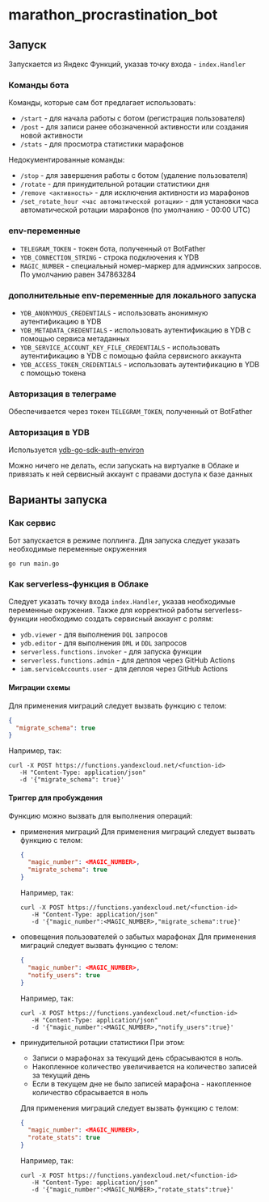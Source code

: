# marathon_procrastination_bot

## Запуск

Запускается из Яндекс Функций, указав точку входа - `index.Handler`

### Команды бота

Команды, которые сам бот предлагает использовать:
* `/start` - для начала работы с ботом (регистрация пользователя)
* `/post` - для записи ранее обозначенной активности или создания новой активности
* `/stats` - для просмотра статистики марафонов

Недокументированные команды:
* `/stop` - для завершения работы с ботом (удаление пользователя)
* `/rotate` - для принудительной ротации статистики дня
* `/remove <активность>` - для исключения активности из марафонов
* `/set_rotate_hour <час автоматической ротации>` - для установки часа автоматической ротации марафонов (по умолчанию - 00:00 UTC)

### env-переменные

* `TELEGRAM_TOKEN` - токен бота, полученный от BotFather
* `YDB_CONNECTION_STRING` - строка подключения к YDB
* `MAGIC_NUMBER` - специальный номер-маркер для админских запросов. По умолчанию равен 347863284

### дополнительные env-переменные для локального запуска

* `YDB_ANONYMOUS_CREDENTIALS` - использовать анонимную аутентификацию в YDB
* `YDB_METADATA_CREDENTIALS` - использовать аутентификацию в YDB с помощью сервиса метаданных
* `YDB_SERVICE_ACCOUNT_KEY_FILE_CREDENTIALS` - использовать аутентификацию в YDB с помощью файла сервисного аккаунта
* `YDB_ACCESS_TOKEN_CREDENTIALS` - использовать аутентификацию в YDB с помощью токена

### Авторизация в телеграме

Обеспечивается через токен `TELEGRAM_TOKEN`, полученный от BotFather

### Авторизация в YDB

Используется [ydb-go-sdk-auth-environ](https://github.com/ydb-platform/ydb-go-sdk-auth-environ)

Можно ничего не делать, если запускать на виртуалке в Облаке и привязать к ней сервисный аккаунт с правами доступа к базе данных

## Варианты запуска

### Как сервис

Бот запускается в режиме поллинга. 
Для запуска следует указать необходимые переменные окруженния 

```shell
go run main.go
```

### Как serverless-функция в Облаке

Следует указать точку входа `index.Handler`, указав необходимые переменные окружения.
Также для корректной работы serverless-функции необходимо создать сервисный аккаунт с ролям:
* `ydb.viewer` - для выполнения `DQL` запросов
* `ydb.editor` - для выполнения `DML` и `DDL` запросов
* `serverless.functions.invoker` - для запуска функции
* `serverless.functions.admin` - для деплоя через GitHub Actions
* `iam.serviceAccounts.user` - для деплоя через GitHub Actions

#### Миграции схемы

Для применения миграций следует вызвать функцию с телом:
```json
{
  "migrate_schema": true
}
```

Например, так:
```shell
curl -X POST https://functions.yandexcloud.net/<function-id> 
   -H "Content-Type: application/json"
   -d '{"migrate_schema": true}'  
```

#### Триггер для пробуждения

Функцию можно вызвать для выполнения операций:
* применения миграций
    Для применения миграций следует вызвать функцию с телом:
    ```json
    {
      "magic_number": <MAGIC_NUMBER>,
      "migrate_schema": true
    }
    ```
    
    Например, так:
    ```shell
    curl -X POST https://functions.yandexcloud.net/<function-id> 
       -H "Content-Type: application/json"
       -d '{"magic_number":<MAGIC_NUMBER>,"migrate_schema":true}'  
    ```
* оповещения пользователей о забытых марафонах
    Для применения миграций следует вызвать функцию с телом:
    ```json
    {
      "magic_number": <MAGIC_NUMBER>,
      "notify_users": true
    }
    ```

    Например, так:
    ```shell
    curl -X POST https://functions.yandexcloud.net/<function-id> 
       -H "Content-Type: application/json"
       -d '{"magic_number":<MAGIC_NUMBER>,"notify_users":true}'  
    ```
* принудительной ротации статистики
    При этом:
    * Записи о марафонах за текущий день сбрасываются в ноль. 
    * Накопленное количество увеличивается на количество записей за текущий день
    * Если в текущем дне не было записей марафона - накопленное количество сбрасывается в ноль
 
    Для применения миграций следует вызвать функцию с телом:
    ```json
    {
      "magic_number": <MAGIC_NUMBER>,
      "rotate_stats": true
    }
    ```

  Например, так:
    ```shell
    curl -X POST https://functions.yandexcloud.net/<function-id> 
       -H "Content-Type: application/json"
       -d '{"magic_number":<MAGIC_NUMBER>,"rotate_stats":true}'  
    ```

